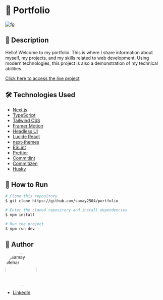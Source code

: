 # 📁 Portfolio

![fg](https://github.com/user-attachments/assets/203b8dec-4c9d-44c4-bfa9-c54dad22fd56)

## 📄 Description

Hello! Welcome to my portfolio. This is where I share information about myself, my projects, and my skills related to web development. Using modern technologies, this project is also a demonstration of my technical abilities.

[Click here to access the live project](https://grazziotti-portfolio.vercel.app/)

## 🛠 Technologies Used

- [Next.js](https://nextjs.org/)
- [TypeScript](https://www.typescriptlang.org/)
- [Tailwind CSS](https://tailwindcss.com/)
- [Framer Motion](https://www.framer.com/motion/)
- [Headless UI](https://headlessui.dev/)
- [Lucide React](https://lucide.dev/)
- [next-themes](https://github.com/pacocoursey/next-themes)
- [ESLint](https://eslint.org/)
- [Prettier](https://prettier.io/)
- [Commitlint](https://commitlint.js.org/)
- [Commitizen](https://github.com/commitizen/cz-cli)
- [Husky](https://github.com/typicode/husky)

## 🚀 How to Run

```bash
# Clone this repository
$ git clone https://github.com/samay2504/portfolio

# Enter the cloned repository and install dependencies
$ npm install

# Run the project
$ npm run dev
```

## 👤 Author

<img style="border-radius: 50px" alt="Samay Mehar" title="Samay Mehar" src="https://avatars.githubusercontent.com/grazziotti" height="100" width="100" />

- [LinkedIn](https://www.linkedin.com/in/samay-m-55058628a/)
